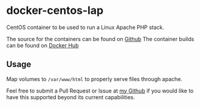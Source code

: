 # docker-centos-lap
CentOS container to be used to run a Linux Apache PHP stack.

The source for the containers can be found on [Github](https://github.com/braydeejohnson/docker-centos-lap)
The container builds can be found on [Docker Hub](https://hub.docker.com/r/braydeejohnson/centos-lap)

## Usage
Map volumes to ``/var/www/html`` to properly serve files through apache.

Feel free to submit a Pull Request or Issue at [my Github](https://github.com/braydeejohnson/docker-centos-lap) if you would like to have this supported beyond its current capabilities.